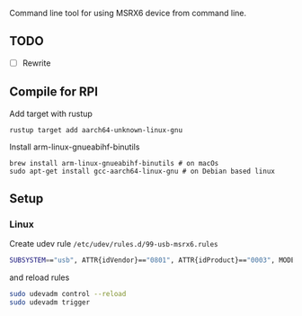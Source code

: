 Command line tool for using MSRX6 device from command line.

## TODO

- [ ] Rewrite

## Compile for RPI

Add target with rustup

    rustup target add aarch64-unknown-linux-gnu

Install arm-linux-gnueabihf-binutils

    brew install arm-linux-gnueabihf-binutils # on macOs
    sudo apt-get install gcc-aarch64-linux-gnu # on Debian based linux

## Setup

### Linux

Create udev rule `/etc/udev/rules.d/99-usb-msrx6.rules`

```bash
SUBSYSTEM=="usb", ATTR{idVendor}=="0801", ATTR{idProduct}=="0003", MODE="0666", GROUP="plugdev"
```

and reload rules

```bash
sudo udevadm control --reload
sudo udevadm trigger
```
